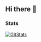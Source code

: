 ## Hi there 👋

<!--
**austin-kerr/austin-kerr** is a ✨ _special_ ✨ repository because its `README.md` (this file) appears on your GitHub profile.

Here are some ideas to get you started:

- 🔭 I’m currently working on ...
- 🌱 I’m currently learning ...
- 👯 I’m looking to collaborate on ...
- 🤔 I’m looking for help with ...
- 💬 Ask me about ...
- 📫 How to reach me: ...
- 😄 Pronouns: ...
- ⚡ Fun fact: ...
-->

### Stats
[![GitStats](https://github-readme-stats-yhw5wwio9-austin-kerrs-projects.vercel.app/api?username=austin-kerr&theme=dracula&show=reviews%2Cprs_merged%2Cprs_merged_percentage&hide=stars%2Cissues)](https://github.com/austin-kerr/github-readme-stats)
